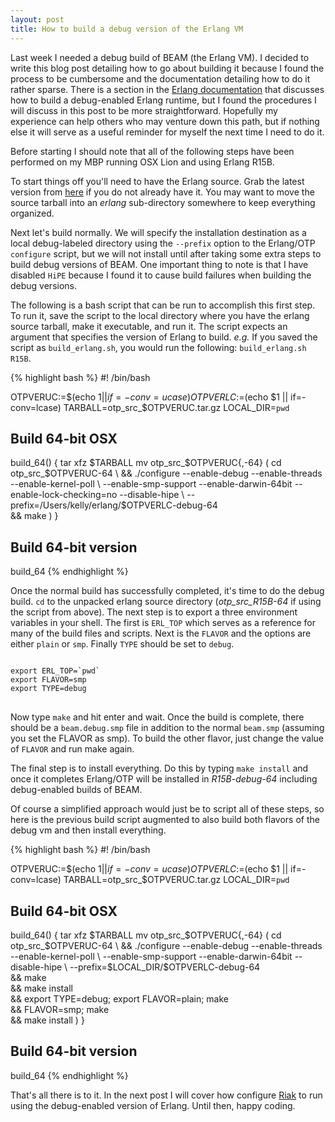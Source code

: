 ```yaml
---
layout: post
title: How to build a debug version of the Erlang VM
---
```


Last week I needed a debug build of BEAM (the Erlang VM). I decided to
write this blog post detailing how to go about building it because I
found the process to be cumbersome and the documentation detailing how
to do it rather sparse. There is a section in the
[Erlang documentation](http://www.erlang.org/doc/installation_guide/INSTALL.html#id70822)
that discusses how to build a debug-enabled Erlang runtime, but I
found the procedures I will discuss in this post to be more
straightforward. Hopefully my experience can help others who may
venture down this path, but if nothing else it will serve as a useful
reminder for myself the next time I need to do it.

Before starting I should note that all of the following steps have
been performed on my MBP running OSX Lion and using Erlang R15B.

To start things off you'll need to have the Erlang source. Grab the latest
version from [here](http://www.erlang.org/download.html) if you do not
already have it. You may want to move the source tarball into an
*erlang* sub-directory somewhere to keep everything organized.

Next let's build normally. We will specify the installation
destination as a local debug-labeled directory using the `--prefix`
option to the Erlang/OTP `configure` script, but we will not install until after
taking some extra steps to build debug versions of BEAM. One important
thing to note is that I have disabled `HiPE` because I found it to
cause build failures when building the debug versions.

The following is a bash script that can be run to accomplish this
first step. To run it, save the script to the local directory where
you have the erlang source tarball, make it executable, and run
it. The script expects an argument that specifies the version of
Erlang to build. *e.g.* If you saved the script as `build_erlang.sh`,
you would run the following: `build_erlang.sh R15B`.

{% highlight bash %}
#! /bin/bash

OTPVERUC:=$(echo $1 || if=- conv=ucase)
OTPVERLC:=$(echo $1 || if=- conv=lcase)
TARBALL=otp_src_$OTPVERUC.tar.gz
LOCAL_DIR=`pwd`

## Build 64-bit OSX
build_64()
{
tar xfz $TARBALL
mv otp_src_$OTPVERUC{,-64}
( cd otp_src_$OTPVERUC-64 \
    && ./configure --enable-debug --enable-threads --enable-kernel-poll \
    --enable-smp-support --enable-darwin-64bit --enable-lock-checking=no --disable-hipe \
    --prefix=/Users/kelly/erlang/$OTPVERLC-debug-64 \
    && make )
}

## Build 64-bit version
build_64
{% endhighlight %}

Once the normal build has successfully completed, it's time to do the
debug build. `cd` to the unpacked erlang source directory
(*otp_src_R15B-64* if using the script from above). The next step is
to export a three environment variables in your shell. The first is
`ERL_TOP` which serves as a reference for many of the build files and
scripts. Next is the `FLAVOR` and the options are either `plain` or
`smp`. Finally `TYPE` should be set to `debug`.

<pre>
<code>
export ERL_TOP=`pwd`
export FLAVOR=smp
export TYPE=debug
</code>
</pre>

Now type `make` and hit enter and wait. Once the build is complete,
there should be a `beam.debug.smp` file in addition to the normal
`beam.smp` (assuming you set the FLAVOR as smp). To build the other
flavor, just change the value of `FLAVOR` and run make again.

The final step is to install everything. Do this by typing `make
install` and once it completes Erlang/OTP will be installed in
*R15B-debug-64* including debug-enabled builds of BEAM.

Of course a simplified approach would just be to script all of these
steps, so here is the previous build script augmented to also build
both flavors of the debug vm and then install everything.

{% highlight bash %}
#! /bin/bash

OTPVERUC:=$(echo $1 || if=- conv=ucase)
OTPVERLC:=$(echo $1 || if=- conv=lcase)
TARBALL=otp_src_$OTPVERUC.tar.gz
LOCAL_DIR=`pwd`

## Build 64-bit OSX
build_64()
{
tar xfz $TARBALL
mv otp_src_$OTPVERUC{,-64}
( cd otp_src_$OTPVERUC-64 \
    && ./configure --enable-debug --enable-threads --enable-kernel-poll \
    --enable-smp-support --enable-darwin-64bit --disable-hipe \
    --prefix=$LOCAL_DIR/$OTPVERLC-debug-64 \
    && make \
    && make install \
    && export TYPE=debug; export FLAVOR=plain; make \
    && FLAVOR=smp; make \
    && make install )
}

## Build 64-bit version
build_64
{% endhighlight %}

That's all there is to it. In the next post I will cover how configure
[Riak](http://www.basho.com) to run using the debug-enabled version of
Erlang. Until then, happy coding.
